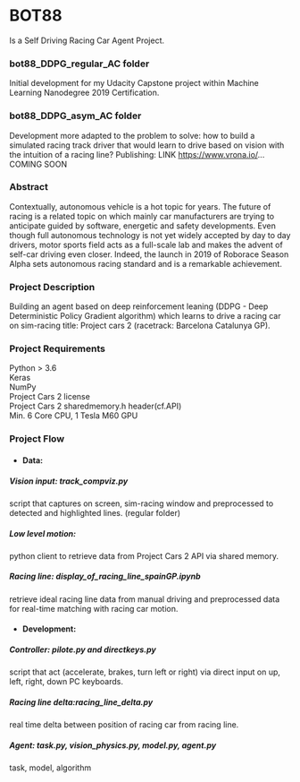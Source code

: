 # BOT88
Is a Self Driving Racing Car Agent Project. 

### bot88_DDPG_regular_AC folder
Initial development for my Udacity Capstone project within Machine Learning Nanodegree 2019 Certification.

### bot88_DDPG_asym_AC folder
Development more adapted to the problem to solve: how to build a simulated racing track driver that would learn to drive based on vision with the intuition of a racing line?
Publishing: LINK https://www.vrona.io/... COMING SOON

### Abstract

Contextually, autonomous vehicle is a hot topic for years. The future of racing is a related topic on which mainly car manufacturers are trying to anticipate guided by software, energetic and safety developments.
Even though full autonomous technology is not yet widely accepted by day to day drivers, motor sports field acts as a full-scale lab and makes the advent of self-car driving even closer.
Indeed, the launch in 2019 of Roborace Season Alpha sets autonomous racing standard and is a remarkable achievement.


### Project Description
Building an agent based on deep reinforcement leaning (DDPG - Deep Deterministic Policy Gradient algorithm) which learns to drive a racing car on sim-racing title: Project cars 2 (racetrack: Barcelona Catalunya GP).

### Project Requirements
Python > 3.6 <br>
Keras <br>
NumPy <br>
Project Cars 2 license<br>
Project Cars 2 sharedmemory.h header(cf.API)<br>
Min. 6 Core CPU, 1 Tesla M60 GPU<br>


### Project Flow
  - #### Data:
  ##### Vision input: track_compviz.py<br>
  script that captures on screen, sim-racing window and preprocessed to detected and highlighted lines. (regular folder)
                
  ##### Low level motion: <br>
  python client to retrieve data from Project Cars 2 API via shared memory.
                    
  ##### Racing line: display_of_racing_line_spainGP.ipynb<br>
  retrieve ideal racing line data from manual driving and preprocessed data for real-time matching with racing car motion.<br>

  - #### Development:
  ##### Controller: pilote.py and directkeys.py<br>
  script that act (accelerate, brakes, turn left or right) via direct input on up, left, right, down PC keyboards.
  
  ##### Racing line delta:racing_line_delta.py<br>
  real time delta between position of racing car from racing line.
                    
  ##### Agent: task.py, vision_physics.py, model.py, agent.py
  task, model, algorithm
